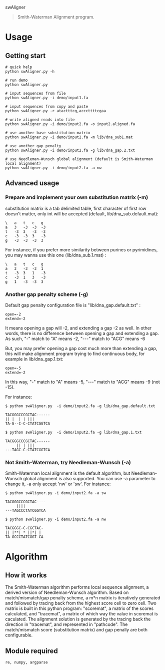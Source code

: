 swAligner
> Smith-Waterman Alignment program.

# Usage
## Getting start
```
# quick help
python swAligner.py -h

# run demo
python swAligner.py

# input sequences from file
python swAligner.py -i demo/input1.fa

# input sequences from copy and paste
python swAligner.py -r atactttcg,acccttttcgaa

# write aligned reads into file
python swAligner.py -i demo/input2.fa -o input2.aligned.fa

# use another base substitution matrix
python swAligner.py -i demo/input2.fa -m lib/dna_sub1.mat

# use another gap penalty
python swAligner.py -i demo/input2.fa -g lib/dna_gap.2.txt

# use Needleman-Wunsch global alignment (default is Smith-Waterman local alignment)
python swAligner.py -i demo/input2.fa -a nw

```
## Advanced usage
### Prepare and implement your own substitution matrix (-m)
substitution matrix is a tab delimited table, first character of first row doesn't matter, only int will be accepted (default, lib/dna_sub.default.mat):
```
\	a	t	c	g
a	3	-3	-3	-3
t	-3	3	-3	-3
c	-3	-3	3	-3
g	-3	-3	-3	3
```
For instance, if you prefer more similarity between purines or pyrimidines, you may wanna use this one (lib/dna_sub.1.mat) :
```
\	a	t	c	g
a	3	-3	-3	1
t	-3	3	1	-3
c	-3	1	3	-3
g	1	-3	-3	3
```
### Another gap penalty scheme (-g)
Default gap penalty configuration file is "lib/dna_gap.default.txt" :
```
open=-2
extend=-2
```
It means opening a gap will -2, and extending a gap -2 as well. In other words, there is no difference between opening a gap and extending a gap. As such, "-" match to "A" means -2, "---" match to "ACG" means -6

But, you may prefer opening a gap cost much more than extending a gap, this will make alignment program trying to find continuous body, for example in lib/dna_gap.1.txt:
```
open=-5
extend=-2
```
In this way, "-" match to "A" means -5, "---" match to "ACG" means -9 (not -15).

For instance:
```
$ python swAligner.py  -i demo/input2.fa -g lib/dna_gap.default.txt

TACGGGCCCGCTAC------
|| |  | | |||
TA-G--C-C-CTATCGGTCA

$ python swAligner.py  -i demo/input2.fa -g lib/dna_gap.1.txt

TACGGGCCCGCTAC------
     || | |||
---TAGC-C-CTATCGGTCA

```
### Not Smith-Waterman, try Needleman-Wunsch (-a)
Smith-Waterman local alignment is the default algorithm, but Needleman-Wunsch global alignment is also supported. You can use -a parameter to change it, -a only accept 'nw' or 'sw'.
For instance:
```
$ python swAligner.py -i demo/input2.fa -a sw

TACGGGCCCGCTAC----
     ||||
---TAGCCCTATCGGTCA

$ python swAligner.py -i demo/input2.fa -a nw

TACGGGC-C-CGCTAC-
|| |**| * ||*| |
TA-GCCCTATCGGT-CA

```
# Algorithm
## How it works
The Smith-Waterman algorithm performs local sequence alignment, a derived version of Needleman-Wunsch algorithm. Based on match/mismatch/gap penalty scheme, a m*n matrix is iteratively generated and followed by tracing back from the highest score cell to zero cell. Two matrix is built in this python program: "scoremat", a matrix of the scores calculated, and "tracemat", a matrix of which way the value in scoremat is caculated. The alignment solution is generated by the tracing back the direction in "tracemat", and represented in "pathcode". The match/mismatch score (substitution matrix) and gap penally are both configurable.

## Module required
```
re, numpy, argparse
```

